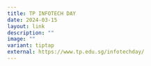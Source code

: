 ```yaml
---
title: TP INFOTECH DAY
date: 2024-03-15
layout: link
description: ""
image: ""
variant: tiptap
external: https://www.tp.edu.sg/infotechday/
---
```

